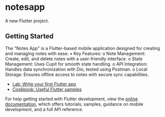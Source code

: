 # notesapp

A new Flutter project.

## Getting Started

The "Notes App" is a Flutter-based mobile application designed for creating and managing notes with ease.
•	Key Features:
o	Note Management: Create, edit, and delete notes with a user-friendly interface.
o	State Management: Uses Cupit for smooth state handling.
o	API Integration: Handles data synchronization with Dio, tested using Postman.
o	Local Storage: Ensures offline access to notes with secure sync capabilities.

- [Lab: Write your first Flutter app](https://docs.flutter.dev/get-started/codelab)
- [Cookbook: Useful Flutter samples](https://docs.flutter.dev/cookbook)

For help getting started with Flutter development, view the
[online documentation](https://docs.flutter.dev/), which offers tutorials,
samples, guidance on mobile development, and a full API reference.
